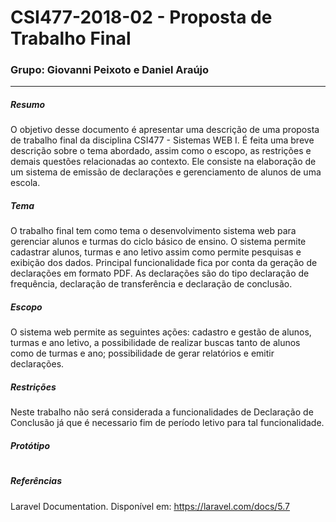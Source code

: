 # CSI477-2018-02 - Proposta de Trabalho Final

### Grupo: Giovanni Peixoto e Daniel Araújo
---

##### Resumo
O objetivo desse documento é apresentar uma descrição de uma proposta de trabalho final da disciplina CSI477 - Sistemas WEB I. É feita uma breve descrição sobre o tema abordado, assim como o escopo, as restrições e demais questões relacionadas ao contexto. Ele consiste na elaboração de um sistema de emissão de declarações e gerenciamento de alunos de uma escola.

##### Tema
O trabalho final tem como tema o desenvolvimento sistema web para gerenciar alunos e turmas do ciclo básico de ensino. O sistema permite cadastrar alunos, turmas e ano letivo assim como permite pesquisas e exibição dos dados. Principal funcionalidade fica por conta da geração de declarações em formato PDF. As declarações são do tipo declaração de frequência, declaração de transferência e declaração de conclusão.
##### Escopo
O sistema web permite as seguintes ações: cadastro e gestão de alunos, turmas e ano letivo, a possibilidade de realizar buscas tanto de alunos como de turmas e ano; possibilidade de gerar relatórios e emitir declarações.
##### Restrições
Neste trabalho não será considerada a funcionalidades de Declaração de Conclusão já que é necessario fim de período letivo para tal funcionalidade.


##### Protótipo
##
#
##### Referências
Laravel Documentation. Disponível em: 
<https://laravel.com/docs/5.7>
